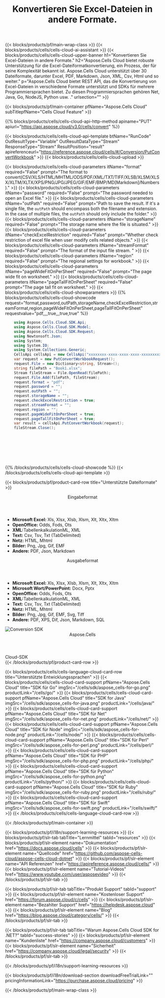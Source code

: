 ﻿---
title: Konvertieren Sie Excel-Dateien in andere Formate.
description: Aspose.Cells Cloud bietet robuste Unterstützung für die Excel-Dateiformatkonvertierung, ein Prozess, der für seine Komplexität bekannt ist. Aspose.Cells Cloud unterstützt über 30 Dateiformate, darunter Excel, PDF, Markdown, Json, XML, Csv, Html und so weiter.
---
{{< blocks/products/pf/main-wrap-class >}}
{{< blocks/products/cells/cells-cloud-ai-assistant >}}
{{< blocks/products/cells/cells-cloud-upper-banner h1="Konvertieren Sie Excel-Dateien in andere Formate." h2="Aspose.Cells Cloud bietet robuste Unterstützung für die Excel-Dateiformatkonvertierung, ein Prozess, der für seine Komplexität bekannt ist. Aspose.Cells Cloud unterstützt über 30 Dateiformate, darunter Excel, PDF, Markdown, Json, XML, Csv, Html und so weiter." p="Aspose.Cells Cloud bietet REST API, das die Konvertierung von Excel-Dateien in verschiedene Formate unterstützt und SDKs für mehrere Programmiersprachen bietet. Zu diesen Programmiersprachen gehören Net, Java, Go, NodeJS, Python usw. ." urlsection="" >}}

{{< blocks/products/pf/main-container pfName="Aspose.Cells Cloud" subTitlepfName="Cells Cloud Feature" >}}

{{% blocks/products/cells/cells-cloud-api-http-method apiname="PUT" apiurl="https://api.aspose.cloud/v3.0/cells/convert" %}}

{{< blocks/products/cells/cells-cloud-api-template btName="RunCode" OutResultType="Variable" OutResultDataType="Stream" ResponseType="Stream" ResultPosition="result" apireferenceurl="https://reference.aspose.cloud/cells/#/Conversion/PutConvertWorkbook" >}}
{{< blocks/products/cells/cells-cloud-upload >}}

{{< blocks/products/cells/cells-cloud-parameters itName="format" required="False" prompt="The format to convert(CSV/XLS/HTML/MHTML/ODS/PDF/XML/TXT/TIFF/XLSB/XLSM/XLSX/XLTM/XLTX/XPS/PNG/JPG/JPEG/GIF/EMF/BMP/MD[Markdown]/Numbers)." >}}
{{< blocks/products/cells/cells-cloud-parameters itName="password" required="False" prompt="The password needed to open an Excel file." >}}
{{< blocks/products/cells/cells-cloud-parameters itName="outPath" required="False" prompt="Path to save the result. If it\'s a single file, the `outPath` should encompass both the filename and extension. In the case of multiple files, the `outPath` should only include the folder." >}}
{{< blocks/products/cells/cells-cloud-parameters itName="storageName" required="False" prompt="The storage name where the file is situated." >}}
{{< blocks/products/cells/cells-cloud-parameters itName="checkExcelRestriction" required="False" prompt="Whether check restriction of excel file when user modify cells related objects." >}}
{{< blocks/products/cells/cells-cloud-parameters itName="streamFormat" required="False" prompt="The format of the input file stream. " >}}
{{< blocks/products/cells/cells-cloud-parameters itName="region" required="False" prompt="The regional settings for workbook." >}}
{{< blocks/products/cells/cells-cloud-parameters itName="pageWideFitOnPerSheet" required="False" prompt="The page wide fit on worksheet." >}}
{{< blocks/products/cells/cells-cloud-parameters itName="pageTallFitOnPerSheet" required="False" prompt="The page tall fit on worksheet." >}}
{{< blocks/products/cells/cells-cloud-showparameters >}}
{{% blocks/products/cells/cells-cloud-showcode request="format,password,outPath,storageName,checkExcelRestriction,streamFormat,region,pageWideFitOnPerSheet,pageTallFitOnPerSheet" requestvalue="pdf,,,,true,,,true,true" %}}

```cs
	using Aspose.Cells.Cloud.SDK.Api;
	using Aspose.Cells.Cloud.SDK.Model;
	using Aspose.Cells.Cloud.SDK.Request;
	using Newtonsoft.Json;
	using System;
	using System.IO;
	using System.Collections.Generic;
	CellsApi cellsApi = new CellsApi("xxxxxxxx-xxxx-xxxx-xxxx-xxxxxxxxxxxx", "xxxxxxxxxxxxxxxxxxxxxxxxxxxxxxxx");
	var request = new PutConvertWorkbookRequest();
	request.File = new Dictionary<string, Stream>();
	string filePath = "Book1.xlsx";
	Stream fileStream = File.OpenRead(filePath);
	request.File.Add(filePath, fileStream);
	request.format = "pdf";
	request.password = "";
	request.outPath = "";
	request.storageName = "";
	request.checkExcelRestriction = true;
	request.streamFormat = "";
	request.region = "";
	request.pageWideFitOnPerSheet = true;
	request.pageTallFitOnPerSheet = true;
	var result = cellsApi.PutConvertWorkbook(request);
	fileStream.Close();









```
{{% /blocks/products/cells/cells-cloud-showcode %}}
{{< /blocks/products/cells/cells-cloud-api-template >}}

{{< blocks/products/pf/product-card-row title="Unterstützte Dateiformate" >}}
<div class="diagram1 d2  d1-cloud">
<div class="d1-row">
<div class="d1-col d1-left"><header><i class="fa fa-mail-forward"> </i> Eingabeformat</header><ul>
<li><b>Microsoft Excel:</b> Xls, Xlsx, Xlsb, Xlsm, Xlt, Xltx, Xltm</li>
<li><b>OpenOffice:</b> Odds, Fods, Ots</li>
<li><b>XML:</b>TabellenkalkulationML, XML</li>
<li><b>Text:</b> Csv, Tsv, Txt (TabDelimited)</li>
<li><b>Netz:</b> HTML, Mhtml</li>
<li><b>Bilder:</b> Png, Jpg, Gif, EMF</li>
<li><b>Andere:</b> PDF, Json, Markdown</li>
</ul></div>
<div class="d1-col d1-right"><header><i class="fa fa-mail-forward"> </i> Ausgabeformat</header><ul>
<li><b>Microsoft Excel:</b> Xls, Xlsx, Xlsb, Xlsm, Xlt, Xltx, Xltm</li>
<li><b>Microsoft Wort/PowerPoint:</b> Docx, Pptx</li>
<li><b>OpenOffice:</b> Odds, Fods, Ots</li>
<li><b>XML:</b>TabellenkalkulationML, XML</li>
<li><b>Text:</b> Csv, Tsv, Txt (TabDelimited)</li>
<li><b>Netz:</b> HTML, Mhtml</li>
<li><b>Bilder:</b> Png, Jpg, Gif, EMF, Svg, Tiff</li>
<li><b>Andere:</b> PDF, XPS, Dif, Json, Markdown, SQL</li>
</ul></div>
</div>
<div class="d1-logo"><img src="/product-logos/aspose_cells-for-cloud.svg" alt="Conversion SDK"><header>Aspose.Cells</header><footer>Cloud-SDK</footer></div>
</div>
{{< /blocks/products/pf/product-card-row >}}

{{< blocks/products/cells/cells-language-cloud-card-row title="Unterstützte Entwicklungssprachen" >}}
{{< blocks/products/cells/cells-cloud-card-support pfName="Aspose.Cells Cloud" title="SDK für Go" imgSrc="/cells/sdk/aspose_cells-for-go.png" productLink="/cells/go/" >}}
{{< blocks/products/cells/cells-cloud-card-support pfName="Aspose.Cells Cloud" title="SDK for Java" imgSrc="/cells/sdk/aspose_cells-for-java.png" productLink="/cells/java/" >}}
{{< blocks/products/cells/cells-cloud-card-support pfName="Aspose.Cells Cloud" title="SDK für Net" imgSrc="/cells/sdk/aspose_cells-for-net.png" productLink="/cells/net/" >}}
{{< blocks/products/cells/cells-cloud-card-support pfName="Aspose.Cells Cloud" title="SDK für Node" imgSrc="/cells/sdk/aspose_cells-for-node.png" productLink="/cells/node/" >}}
{{< blocks/products/cells/cells-cloud-card-support pfName="Aspose.Cells Cloud" title="SDK für Perl" imgSrc="/cells/sdk/aspose_cells-for-perl.png" productLink="/cells/perl/" >}}
{{< blocks/products/cells/cells-cloud-card-support pfName="Aspose.Cells Cloud" title="SDK für PHP" imgSrc="/cells/sdk/aspose_cells-for-php.png" productLink="/cells/php/" >}}
{{< blocks/products/cells/cells-cloud-card-support pfName="Aspose.Cells Cloud" title="SDK für Python" imgSrc="/cells/sdk/aspose_cells-for-python.png" productLink="/cells/python/" >}}
{{< blocks/products/cells/cells-cloud-card-support pfName="Aspose.Cells Cloud" title="SDK für Ruby" imgSrc="/cells/sdk/aspose_cells-for-ruby.png" productLink="/cells/ruby/" >}}
{{< blocks/products/cells/cells-cloud-card-support pfName="Aspose.Cells Cloud" title="SDK für Swift" imgSrc="/cells/sdk/aspose_cells-for-swift.png" productLink="/cells/swift/" >}}
{{< /blocks/products/cells/cells-language-cloud-card-row >}}


{{< /blocks/products/pf/main-container >}}

{{< blocks/products/pf/i18n/support-learning-resources >}}
{{< blocks/products/pf/slr-tab tabTitle="Lernmittel" tabId="resources" >}}
{{< blocks/products/pf/slr-element name="Dokumentation" href="https://docs.aspose.cloud/cells" >}}
{{< blocks/products/pf/slr-element name="Quellcode" href="https://github.com/aspose-cells-cloud/aspose-cells-cloud-dotnet" >}}
{{< blocks/products/pf/slr-element name="API Referenzen" href="https://apireference.aspose.cloud/cells/" >}}
{{< blocks/products/pf/slr-element name="Tutorial-Videos" href="https://www.youtube.com/user/asposevideo" >}}
{{< /blocks/products/pf/slr-tab >}}

{{< blocks/products/pf/slr-tab tabTitle="Produkt Support" tabId="support" >}}
{{< blocks/products/pf/slr-element name="Kostenloser Support" href="https://forum.aspose.cloud/c/cells" >}}
{{< blocks/products/pf/slr-element name="Bezahlter Support" href="https://helpdesk.aspose.cloud" >}}
{{< blocks/products/pf/slr-element name="Blog" href="https://blog.aspose.cloud/category/cells/" >}}
{{< /blocks/products/pf/slr-tab >}}

{{< blocks/products/pf/slr-tab tabTitle="Warum Aspose.Cells Cloud SDK for .NET?" tabId="success-stories" >}}
{{< blocks/products/pf/slr-element name="Kundenliste" href="https://company.aspose.cloud/customers" >}}
{{< blocks/products/pf/slr-element name="Sicherheit" href="https://company.aspose.cloud/legal/security" >}}
{{< /blocks/products/pf/slr-tab >}}

{{< /blocks/products/pf/i18n/support-learning-resources >}}

{{< blocks/products/pf/i18n/download-section downloadFreeTrialLink="" pricingInformationLink="https://purchase.aspose.cloud/pricing" >}}

{{< /blocks/products/pf/main-wrap-class >}}
